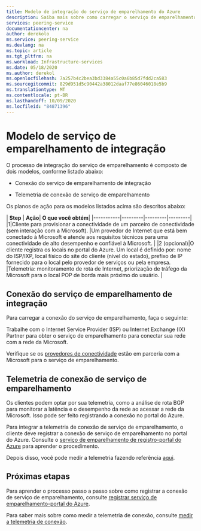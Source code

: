 ```yaml
---
title: Modelo de integração do serviço de emparelhamento do Azure
description: Saiba mais sobre como carregar o serviço de emparelhamento do Azure
services: peering-service
documentationcenter: na
author: derekolo
ms.service: peering-service
ms.devlang: na
ms.topic: article
ms.tgt_pltfrm: na
ms.workload: Infrastructure-services
ms.date: 05/18/2020
ms.author: derekol
ms.openlocfilehash: 7a257b4c2bea3bd3384a55c0a6b85d7fdd2ca583
ms.sourcegitcommit: 829d951d5c90442a38012daaf77e86046018e5b9
ms.translationtype: MT
ms.contentlocale: pt-BR
ms.lasthandoff: 10/09/2020
ms.locfileid: "84871396"
---
```

# <a name="onboarding-peering-service-model"></a>Modelo de serviço de emparelhamento de integração

O processo de integração do serviço de emparelhamento é composto de dois modelos, conforme listado abaixo:

 - Conexão do serviço de emparelhamento de integração

 - Telemetria de conexão de serviço de emparelhamento

Os planos de ação para os modelos listados acima são descritos abaixo:

| **Step** | **Ação**| **O que você obtém**|
|-----------|---------|---------|---------|
|1|Cliente para provisionar a conectividade de um parceiro de conectividade (sem interação com a Microsoft). |Um provedor de Internet que está bem conectado à Microsoft e atende aos requisitos técnicos para uma conectividade de alto desempenho e confiável à Microsoft.  |
|2 (opcional)|O cliente registra os locais no portal do Azure. Um local é definido por: nome do ISP/IXP, local físico do site do cliente (nível do estado), prefixo de IP fornecido para o local pelo provedor de serviços ou pela empresa.  |Telemetria: monitoramento de rota de Internet, priorização de tráfego da Microsoft para o local POP de borda mais próximo do usuário. |



## <a name="onboarding-peering-service-connection"></a>Conexão do serviço de emparelhamento de integração

Para carregar a conexão do serviço de emparelhamento, faça o seguinte:

Trabalhe com o Internet Service Provider (ISP) ou Internet Exchange (IX) Partner para obter o serviço de emparelhamento para conectar sua rede com a rede da Microsoft.

Verifique se os [provedores de conectividade](location-partners.md) estão em parceria com a Microsoft para o serviço de emparelhamento. 

## <a name="onboarding-peering-service-connection-telemetry"></a>Telemetria de conexão de serviço de emparelhamento

Os clientes podem optar por sua telemetria, como a análise de rota BGP para monitorar a latência e o desempenho da rede ao acessar a rede da Microsoft. Isso pode ser feito registrando a conexão no portal do Azure.

Para integrar a telemetria de conexão de serviço de emparelhamento, o cliente deve registrar a conexão de serviço de emparelhamento no portal do Azure. Consulte o [serviço de emparelhamento de registro-portal do Azure](azure-portal.md) para aprender o procedimento.

Depois disso, você pode medir a telemetria fazendo referência [aqui](measure-connection-telemetry.md).

## <a name="next-steps"></a>Próximas etapas

Para aprender o processo passo a passo sobre como registrar a conexão de serviço de emparelhamento, consulte [registrar serviço de emparelhamento-portal do Azure](azure-portal.md).

Para saber mais sobre como medir a telemetria de conexão, consulte [medir a telemetria de conexão](measure-connection-telemetry.md).
